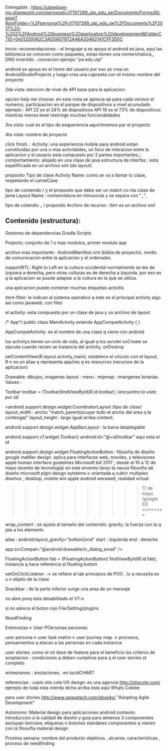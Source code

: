 Entregable :
https://utpedupe-my.sharepoint.com/personal/u17107289_utp_edu_pe/Documents/Forms/All.aspx?RootFolder=%2Fpersonal%2Fu17107289_utp_edu_pe%2FDocuments%2F2017%20-%202%2FAndroid%20business%20application%20developement&FolderCTID=0x01200062C3AD0807972A46A20462141CFF350C

Inicio:
recomendaciones.-
el lenguaje q se apoya el android es java, aqui las biblioteca 
se conocen como paquetes, estas tienen una nomenchatura,, DNS invertido.. 
convecion ejempo "pe.edu.utp"

android se apoya en el home del usuario por eso se crea un AndroidStudioProjects
y luego crea una caprpeta con el mismo nombre del proyecto

2da vista:
eleccion de nivel de API base para la aplicacion. 

opcion help me choose:
en esta vista se aprecia qe para cada version el numeros, participacion en el parque de dispositivos
a nivel acumulado
ejemplo : API 22 es el 24% de dispositivos 
API 19 es el 73% de dispositivos
mientras menos level restringe muchas funcionalidades 

3ra vista: 
cual es el tipo de exqperiencia aquirimremos par el proyecto

4ta vista:
nombre de proyecto

click finish.
:
Activity: una experiencia mobile para android estan constituidas por una o mas actividades, un foco de interacion entre la aplicacion y el usuario
esta compuesto por 2 partes importantes_:
comportamiento: alojado en una clase de java
estructura de interfas : esta espefificada en un archivo xml (de layout)

proposito Tipo de clase
Activity Name: como se va a llamar tu clase, respetando el camelCase

tipo de contenido / y el proposito que debe ser un match co nla clase de jama
Layout Name : nomenclatura en minuscula y se separa con "_", 

tipo de cotendio _ / proposito
Archivo de recurso : tbm es un archivo xml

Contenido (estructura):
-----------------------
Gestores de dependencias
Gradle Scripts

Projecto; conjunto de 1 o mas modulos,
primer modulo app

archivo mas importante : AndroidManifest.xml (biblia de proyecto). medio de comunicacion entre la 
aplicacion y el ordenador.

supportRTL: Right to Left
en la cultura occidental normalmente se lee de izquiera a derecha, 
pero otras culturas es de derecha a izquirda.
por eso es q la aplicacion se puede adaptar a la cultura en la que
se utiliza.

una aplicacion puede contener muchas etiquetas activitis

itent-filter: le indican al sistema operativo q este es el principal activity
algo asi como javaweb. con files

el activity: esta compuesto por un clase de java y un archivo de layout

/* App*/
public class MainActivity extends AppCompatActivity {
}

AppCompatActivity: es el nombre de una clase q viene con android

los activitys tienen un ciclo de vida, al igual q los servlet
onCreate se ejecuta cuando recien se instancia del activity, onDestroy

setContentView(R.layout.activity_main); 
establece el vinculo con el layout, R-> es un alias q representa app/res
q es resources (recursos de la aplicacion)

Drawable: dibujos, imagenes
layout 	: 
menu 	:
mipmap 	: imangenes binarias
Values 	: 

Toolbar toolbar = (Toolbar)findViewById(R.id.toolbar); 
/*encuentra la vista por id*/

<android.support.design.widget.CoordinatorLayout /*tipo de clase*/
layout_width : ancho "match_parent(ocupar todo el ancho del area q la contenga)"
layout_height : largo igual arriba
context; 

android.support.design.widget.AppBarLayout : la barra desplegable

android.support.v7.widget.Toolbar()
android:id="@+id/toolbar" aqui esta el id


android.support.design.widget.FloatingActionButton :
filosofia de diseño
google matiller design: aplica para interfaces web, moviles, y televisores
apple human interface guidelines 
Microsoft bill 2017 ; desde el 10 a 12 de mayo (evento de tecnologia)
en este envento lanzo la neuva filosofia de diseño
microsoft plgin design sytstems-> orientada a cubrir multiples diseños , desktop, mobile win apple android
werawell, realidad virtual 
>>>>>>>>>>> 17 de mayo (google IO) <<<<<<<<


wrap_content : se ajusta al tamaño del contenido:
gravity: la fuerza con la q jala a los elemento

alias :
android:layout_gravity="bottom|end"
start : izquierda
end : derecha

app:srcCompat="@android:drawable/ic_dialog_email" />

FloatingActionButton fab = (FloatingActionButton) findViewById(R.id.fab);
instancia q hace referencia al floating button

setOnClickListener .-> se refiere al tab
principios de POO , lo q necesita es u n objeto de la clase 

Snackbar : de la parte inferior surge una area de un mensaje

no  abre porq esta desabilitado el VT-x

si no aárece el boton rojo 
File/Setting/plugins

NeedFinding

Entrevistas-> User POersonas personas 

user persona->
user task matrix->
user journey map -> procesos, pensamientos q atacan a las personas 
en cada instancia

user stories: como el rol dese de feature para el beneficio
los criteros de aceptacion : condiciones q deben cumplirse para q el user stories st completo

wirewrames : anotaciones.. en lucidCHART

referencias :
uxpin
otis cole UX design: es una agencia
http://otiscole.com/
ejemplo de toda esta mierda dicha arriba esta aqui
Whats Cokiee

para user stories 
http://www.seguetech.com/ebooks/
"Adopting Agile Development"

Autonomo:
Material design para aplicaciones android 
contexto: introduccion a la calidad de diseño
y guia para almenos 3 componentes 
excluyan textview, etiquetas o botones standares
componentes q vienen con la filosofia material design

Proxima semana:
nombre del producto
objetivos , alcanse, caracteristicas , proceso de needfinding

